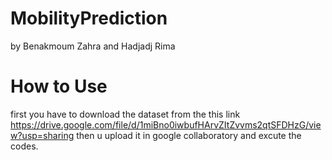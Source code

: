 # MobilityPrediction
by Benakmoum Zahra and Hadjadj Rima
# How to Use
first you have to download the dataset from the this link
https://drive.google.com/file/d/1miBno0iwbufHArvZItZvvms2qtSFDHzG/view?usp=sharing
then u upload it in google collaboratory and excute the codes.
